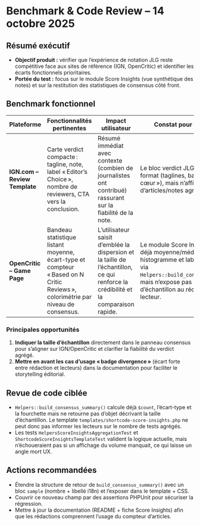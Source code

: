 # Benchmark & Code Review – 14 octobre 2025

## Résumé exécutif
- **Objectif produit :** vérifier que l’expérience de notation JLG reste compétitive face aux sites de référence (IGN, OpenCritic) et identifier les écarts fonctionnels prioritaires.
- **Portée du test :** focus sur le module Score Insights (vue synthétique des notes) et sur la restitution des statistiques de consensus côté front.

## Benchmark fonctionnel
| Plateforme | Fonctionnalités pertinentes | Impact utilisateur | Constat pour Notation JLG |
| --- | --- | --- | --- |
| **IGN.com – Review Template** | Carte verdict compacte : tagline, note, label « Editor’s Choice », nombre de reviewers, CTA vers la conclusion. | Résumé immédiat avec contexte (combien de journalistes ont contribué) rassurant sur la fiabilité de la note. | Le bloc verdict JLG s’aligne sur le format (taglines, badge « Coup de cœur »), mais n’affiche pas le volume d’articles/notes agrégés. |
| **OpenCritic – Game Page** | Bandeau statistique listant moyenne, écart-type et compteur « Based on N Critic Reviews », colorimétrie par niveau de consensus. | L’utilisateur saisit d’emblée la dispersion et la taille de l’échantillon, ce qui renforce la crédibilité et la comparaison rapide. | Le module Score Insights calcule déjà moyenne/médiane, histogramme et label de consensus via `Helpers::build_consensus_summary()`, mais n’expose pas la taille d’échantillon au rédacteur ni au lecteur. |

### Principales opportunités
1. **Indiquer la taille d’échantillon** directement dans le panneau consensus pour s’aligner sur IGN/OpenCritic et clarifier la fiabilité du verdict agrégé.
2. **Mettre en avant les cas d’usage « badge divergence »** (écart forte entre rédaction et lecteurs) dans la documentation pour faciliter le storytelling éditorial.

## Revue de code ciblée
- `Helpers::build_consensus_summary()` calcule déjà `$count`, l’écart-type et la fourchette mais ne retourne pas d’objet décrivant la taille d’échantillon. Le template `templates/shortcode-score-insights.php` ne peut donc pas informer les lecteurs sur le nombre de tests agrégés.
- Les tests `HelpersScoreInsightsAggregationTest` et `ShortcodeScoreInsightsTemplateTest` valident la logique actuelle, mais n’échoueraient pas si un affichage du volume manquait, ce qui laisse un angle mort UX.

## Actions recommandées
- Étendre la structure de retour de `build_consensus_summary()` avec un bloc `sample` (nombre + libellé i18n) et l’exposer dans le template + CSS.
- Couvrir ce nouveau champ par des assertions PHPUnit pour sécuriser la régression.
- Mettre à jour la documentation (README + fiche Score Insights) afin que les rédactions comprennent l’usage du compteur d’articles.

